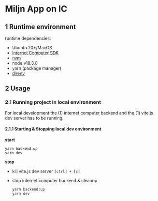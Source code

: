# Miljn App on IC

## 1 Runtime environment

runtime dependencies:

- Ubuntu 20*/MacOS
- [Internet Computer SDK](https://internetcomputer.org/docs/current/developer-docs/build/install-upgrade-remove)
- [nvm](https://github.com/nvm-sh/nvm)
- node v18.3.0
- yarn (package manager)
- [direnv](https://direnv.net/)

## 2 Usage

### 2.1 Running project in local environment

For local development the (1) internet computer backend and the (1) vite.js dev server has to be running.

#### 2.1.1 Starting & Stopping local dev environment

**start**

```shell
yarn backend:up
yarn dev
```

**stop**

- kill vite.js dev server `[ctrl] + [c]`
- stop internet computer backend & cleanup

    ```shell
    yarn backend:up
    yarn dev
    ```

<!-- ## 3 Code Quality tools @todo -->
